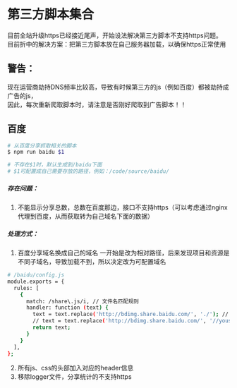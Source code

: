 # 第三方脚本集合

目前全站升级https已经接近尾声，开始设法解决第三方脚本不支持https问题。  
目前折中的解决方案：把第三方脚本放在自己服务器加载，以确保https正常使用

## 警告：

现在运营商劫持DNS频率比较高，导致有时候第三方的js（例如百度）都被劫持成广告的js，  
因此，每次重新爬取脚本时，请注意是否刚好爬取到广告脚本！！

## 百度

```bash
# 从百度分享抓取相关的脚本
$ npm run baidu $1

# 不存在$1时，默认生成到/baidu下面
# $1可配置成自己需要存放的路径，例如：/code/source/baidu/
```



##### 存在问题：
1. 不能显示分享总数，总数在百度那边，接口不支持https（可以考虑通过nginx代理到百度，从而获取转为自己域名下面的数据）

##### 处理方式：

1. 百度分享域名换成自己的域名
一开始是改为相对路径，后来发现项目和资源是不同子域名，导致加载不到，所以决定改为可配置域名

```bash
# /baidu/config.js
module.exports = {
  rules: [
    {
      match: /share\.js/i, // 文件名匹配规则
      handler: function (text) {
        text = text.replace('http://bdimg.share.baidu.com/', './'); // 相对路径，适合项目与分享同域名
        // text = text.replace('http://bdimg.share.baidu.com/', '//youself.com/'); // 绝对路径，适合多个子域名（推荐）
        return text;
      }
    }
  ],
};
```

2. 所有js、css的头部加入对应的header信息
3. 移除logger文件，分享统计的不支持https
